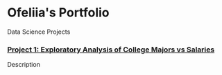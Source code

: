 # Ofeliia's Portfolio
Data Science Projects

### [Project 1: Exploratory Analysis of College Majors vs Salaries](https://github.com/ofeliiaB/major_salary_analysis/blob/master/MajorVsSalaryAnalysis.ipynb)
Description
[](https://github.com/ofeliiaB/Portfolio/blob/main/images/matrix_image_portfolio.png)

